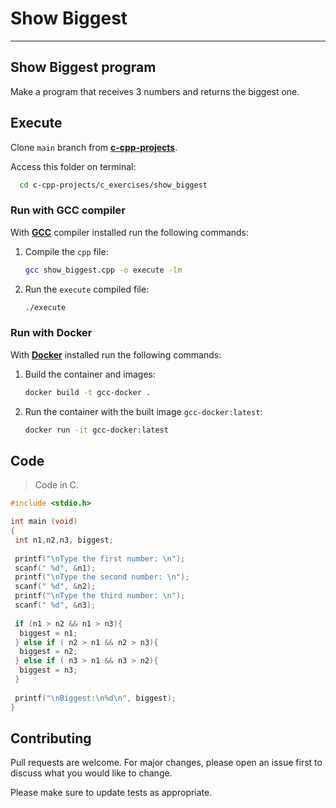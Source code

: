 # Show Biggest

---

## Show Biggest program

Make a program that receives 3 numbers and returns the biggest one.

## Execute

Clone `main` branch from [**c-cpp-projects**](https://github.com/joaohb07/c-cpp-projects).

Access this folder on terminal:

```bash
  cd c-cpp-projects/c_exercises/show_biggest
```

### Run with GCC compiler

With [**GCC**](https://gcc.gnu.org/install/) compiler installed run the following commands:

1. Compile the `cpp` file:

    ```bash
    gcc show_biggest.cpp -o execute -lm
    ```

2. Run the `execute` compiled file:

    ```bash
    ./execute
    ```

### Run with Docker

With [**Docker**](https://www.docker.com/) installed run the following commands:

1. Build the container and images:

    ```bash
    docker build -t gcc-docker .
    ```

2. Run the container with the built image `gcc-docker:latest`:

    ```bash
    docker run -it gcc-docker:latest
    ```

## Code

>Code in C.

```C
#include <stdio.h>

int main (void)
{
 int n1,n2,n3, biggest;
 
 printf("\nType the first number: \n");
 scanf(" %d", &n1);
 printf("\nType the second number: \n");
 scanf(" %d", &n2);
 printf("\nType the third number: \n");
 scanf(" %d", &n3);
 
 if (n1 > n2 && n1 > n3){
  biggest = n1;
 } else if ( n2 > n1 && n2 > n3){
  biggest = n2;
 } else if ( n3 > n1 && n3 > n2){
  biggest = n3;
 }
 
 printf("\nBiggest:\n%d\n", biggest);
}

```

## Contributing

Pull requests are welcome. For major changes, please open an issue first to discuss what you would like to change.

Please make sure to update tests as appropriate.

